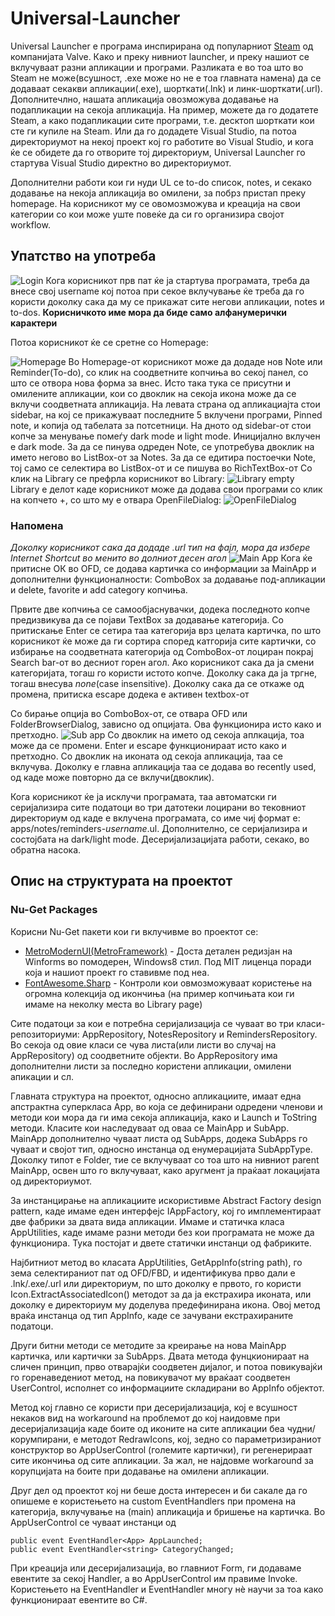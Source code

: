 # Universal-Launcher
Universal Launcher е програма инспирирана од популарниот [Steam](store.steampowered.net) од компанијата Valve. Како и преку нивниот launcher, и преку нашиот се вклучуваат разни апликации и програми. Разликата е во тоа што во Steam не може(всушност, .exe може но не е тоа главната намена) да се додаваат секакви апликации(.еxe), шорткати(.lnk) и линк-шорткати(.url). 
Дополнитечлно, нашата апликација овозможува додавање на подапликации на секоја апликација. На пример, можете да го додатете Steam, а како подапликации сите програми, т.е. десктоп шорткати кои сте ги купиле на Steam. Или да го додадете Visual Studio, па потоа директориумот на некој проект кој го работите во Visual Studio, и кога ќе се обидете да го отворите тој директориум, Universal Launcher го стартува Visual Studio директно во директориумот.

Дополнителни работи кои ги нуди UL се to-do список, notes, и секако додавање на некоја апликација во омилени, за побрз пристап преку homepage.
На корисникот му се овомозможува и креација на свои категории со кои може уште повеќе да си го организира својот workflow.

## Упатство на употреба
![Login](/userguide%20images/login.png)
Кога корисникот прв пат ќе ја стартува програмата, треба да внесе свој username кој потоа при секое вклучување ќе треба да го користи доколку сака да му се прикажат сите негови апликации, notes и to-dos.
**Корисничкото име мора да биде само алфанумерички карактери**

Потоа корисникот ќе се сретне со Homepage:

![Homepage](/userguide%20images/homepage.png)
Во Homepage-от корисникот може да додаде нов Note или Reminder(To-do), со клик на соодветните копчиња во секој панел, со што се отвора нова форма за внес. Исто така тука се присутни и омилените апликации, кои со двоклик на секоја икона може да се вклучи соодветната апликација.
На левата страна од апликациајта стои sidebar, на кој се прикажуваат последните 5 вклучени програми, Pinned note, и копија од табелата за потсетници. На дното од sidebar-от стои копче за менување помеѓу dark mode и light mode. Иницијално вклучен е dark mode.
За да се пинува одреден Note, се употребува двоклик на името негово во ListBox-от за Notes.
За да се едитира постоечки Note, тој само се селектира во ListBox-от и се пишува во RichTextBox-от
Со клик на Library се префрла корисникот во Library: 
![Library empty](/userguide%20images/libraryempty.png)
Library е делот каде корисникот може да додава свои програми со клик на копчето +, со што му е отвара OpenFileDialog:
![OpenFileDialog](/userguide%20images/ofd.png)

### Напомена
*Доколку корисникот сака да додаде .url тип на фајл, мора да избере Internet Shortcut во менито во долниот десен агол*
![Main App](/userguide%20images/librarymainapp.png)
Кога ќе притисне ОК во OFD, се додава картичка со информации за MainApp и дополнителни функционалности: ComboBox за додавање под-апликации и delete, favorite и add category копчиња.

Првите две копчиња се самообјаснувачки, додека последното копче предизвикува да се појави TextBox за додавање категорија. Со притискање Enter се сетира таа категорија врз целата картичка, по што корисникот ќе може да ги сортира според катгорија сите картички, со избирање на соодветната категорија од ComboBox-от лоциран покрај Search bar-от во десниот горен агол.
Ако корисникот сака да ја смени категоријата, тогаш го користи истото копче. Доколку сака да ја тргне, тогаш внесува *none*(case insensitive). Доколку сака да се откаже од промена, притиска escape додека е активен textbox-от

Со бирање опција во ComboBox-от, се отвара OFD или FolderBrowserDialog, зависно од опцијата. Ова функционира исто како и претходно.
![Sub app](/userguide%20images/librarysubapp.png)
Со двоклик на името од секоја аплкација, тоа може да се промени. Enter и escape функционираат исто како и претходно.
Со двоклик на иконата од секоја апликација, таа се вклучува. Доколку е главна апликација таа се додава во recently used, од каде може повторно да се вклучи(двоклик).

Кога корисникот ќе ја исклучи програмата, таа автоматски ги серијализира сите податоци во три датотеки лоцирани во тековниот директориум од каде е вклучена програмата, со име чиј формат е: apps/notes/reminders-*username*.ul. Дополнително, се серијализира и состојбата на dark/light mode.
Десеријализацијата работи, секако, во обратна насока.

## Опис на структурата на проектот
### Nu-Get Packages
Корисни Nu-Get пакети кои ги вклучивме во проектот се:
* [MetroModernUI(MetroFramework)](https://www.nuget.org/packages/MetroModernUI/1.4.0/ReportAbuse) - Доста детален редизјан на Winforms во помодерен, Windows8 стил. Под MIT лиценца поради која и нашиот проект го ставивме под неа.
* [FontAwesome.Sharp](https://www.nuget.org/packages/FontAwesome.Sharp) - Контроли кои овмозможуваат користење на огромна колекција од икончиња (на пример копчињата кои ги имаме на неколку места во Library page)

Сите податоци за кои е потребна серијализација се чуваат во три класи-репозиториуми: AppRepository, NotesRepository и RemindersRepository.
Во секоја од овие класи се чува листа(или листи во случај на AppRepository) од соодветните објекти. Во AppRepository има дополнителни листи за последно користени апликации, омилени апикации и сл.

Главната структура на проектот, односно апликациите, имаат една апстрактна суперкласа App, во која се дефинирани одредени членови и методи кои мора да ги има секоја апликација, како и Launch и ToString методи.
Класите кои наследуваат од оваа се MainApp и SubApp. MainApp дополнително чуваат листа од SubApps, додека SubApps го чуваат и својот тип, односно инстанца од енумерацијата SubAppType. Доколку типот е Folder, тие се вклучуваат со тоа што на нивниот parent MainApp, освен што го вклучуваат, како аругмент ја праќаат локацијата од директориумот.

За инстанцирање на апликациите искористивме Abstract Factory design pattern, каде имаме еден интерфејс IAppFactory, кој го имплементираат две фабрики за двата вида апликации. 
Имаме и статичка класа AppUtilities, каде имаме разни методи без кои програмата не може да функционира. Тука постојат и двете статички инстанци од фабриките.

Најбитниот метод во класата AppUtilities, GetAppInfo(string path), го зема селектираниот пат од OFD/FBD, и идентификува прво дали е .lnk/.exe/.url или директориум, по што доколку е првото, го користи Icon.ExtractAssociatedIcon() методот за да ја екстрахира иконата, или доколку е директориум му доделува предефинирана икона. Овој метод враќа инстанца од тип AppInfo, каде се зачувани екстрахираните податоци.

Други битни методи се методите за креирање на нова MainApp картичка, или картички за SubApps. Двата метода фунцкионираат на сличен принцип, прво отварајќи соодветен дијалог, и потоа повикувајќи го горенаведениот метод, на повикувачот му враќаат соодветен UserControl, исполнет со информациите складирани во AppInfo објектот.

Метод кој главно се користи при десеријализација, кој е всушност некаков вид на workaround на проблемот до кој наидовме при десеријализација каде боите од иконите на сите апликации беа чудни/корумпирани, е методот RedrawIcons, кој, зедно со параметризираниот конструктор во AppUserControl (големите картички), ги регенерираат сите икончиња од сите апликации. За жал, не најдовме workaround за корупцијата на боите при додавање на омилени апликации.

Друг дел од проектот кој ни беше доста интересен и би сакале да го опишеме е користењето на custom EventHandlers при промена на категорија, вклучување на (main) апликација и бришење на картичка.
Во AppUserControl се чуваат инстанци од 
```public event EventHandler AppDeleted; 
public event EventHandler<App> AppLaunched;
public event EventHandler<string> CategoryChanged;
```
При креација или десеријализација, во главниот Form, ги додаваме евентите за секој Handler, а во AppUserControl им правиме Invoke. Користењето на EventHandler и EventHandler<TEventArgs> многу нè научи за тоа како функционираат евентите во C#.
